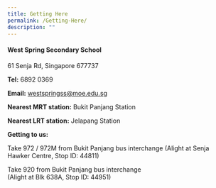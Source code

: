 ```yaml
---
title: Getting Here
permalink: /Getting-Here/
description: ""
---
```

#### **West Spring Secondary School**

61 Senja Rd, Singapore 677737

**Tel:** 6892 0369

**Email:** [westspringss@moe.edu.sg](westspringss@moe.edu.sg)

 **Nearest MRT station:** Bukit Panjang Station
 
 **Nearest LRT station:** Jelapang Station
 
**Getting to us:**

Take 972 / 972M from Bukit Panjang bus interchange (Alight at Senja Hawker Centre, Stop ID: 44811)

Take 920 from Bukit Panjang bus interchange    
(Alight at Blk 638A, Stop ID: 44951)